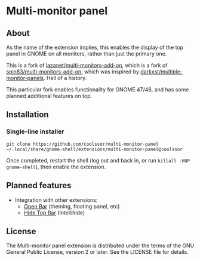 # Multi-monitor panel
## About

As the name of the extension implies, this enables the display of the top panel in GNOME on all monitors, rather than just the primary one.

This is a fork of [lazanet/multi-monitors-add-on](https://github.com/lazanet/multi-monitors-add-on), which is a fork of [spin83/multi-monitors-add-on](https://github.com/spin83/multi-monitors-add-on), which was inspired by [darkxst/multiple-monitor-panels](https://github.com/darkxst/multiple-monitor-panels). Hell of a history.

This particular fork enables functionality for GNOME 47/48, and has some planned additional features on top.

## Installation
### Single-line installer

`git clone https://github.com/coolssor/multi-monitor-panel ~/.local/share/gnome-shell/extensions/multi-monitor-panel@coolssor`

Once completed, restart the shell (log out and back in, or run `killall -HUP gnome-shell`), then enable the extension.

## Planned features
 - Integration with other extensions:
    - [Open Bar](https://github.com/neuromorph/openbar) (theming, floating panel, etc)
    - [Hide Top Bar](https://gitlab.gnome.org/tuxor1337/hidetopbar) (Intellihide)

## License

The Multi-monitor panel extension is distributed under the terms of the
GNU General Public License, version 2 or later. See the LICENSE file for details.
